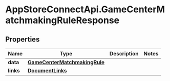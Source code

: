 # AppStoreConnectApi.GameCenterMatchmakingRuleResponse

## Properties

Name | Type | Description | Notes
------------ | ------------- | ------------- | -------------
**data** | [**GameCenterMatchmakingRule**](GameCenterMatchmakingRule.md) |  | 
**links** | [**DocumentLinks**](DocumentLinks.md) |  | 


